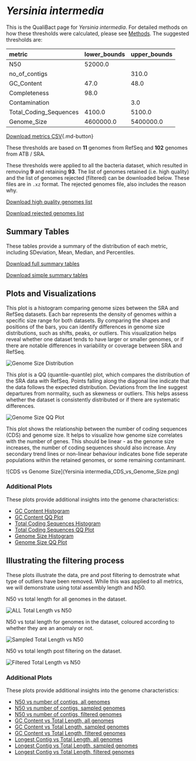 # *Yersinia intermedia*

This is the QualiBact page for *Yersinia intermedia*. For detailed methods on how these thresholds were calculated, please see [Methods](../../methods.md).
The suggested thresholds are: 

| metric                 | lower_bounds   | upper_bounds   |
|:-----------------------|:---------------|:---------------|
| N50                    | 52000.0        |                |
| no_of_contigs          |                | 310.0          |
| GC_Content             | 47.0           | 48.0           |
| Completeness           | 98.0           |                |
| Contamination          |                | 3.0            |
| Total_Coding_Sequences | 4100.0         | 5100.0         |
| Genome_Size            | 4600000.0      | 5400000.0      |

[Download metrics CSV](Yersinia_intermedia_metrics.csv){.md-button}


These thresholds are based on **11** genomes from RefSeq and **102** genomes from ATB / SRA.

These thresholds were applied to all the bacteria dataset, which resulted in removing **9** and retaining **93**.
The list of genomes retained (i.e. high quality) and the list of genomes rejected (filtered) can be downloaded below. These files are in `.xz` format. The rejected genomes file, also includes the reason why.

[Download high quality genomes list](Yersinia_intermedia_high_quality_genomes.csv.xz)


[Download rejected genomes list](Yersinia_intermedia_filtered_out_genomes.csv.xz)



## Summary Tables
These tables provide a summary of the distribution of each metric, including SDeviation, Mean, Median, and Percentiles.

[Download full summary tables](summary.csv)

[Download simple summary tables](selected_summary.csv)

## Plots and Visualizations

This plot is a histogram comparing genome sizes between the SRA and RefSeq datasets. Each bar represents the density of genomes within a specific size range for both datasets. By comparing the shapes and positions of the bars, you can identify differences in genome size distributions, such as shifts, peaks, or outliers. This visualization helps reveal whether one dataset tends to have larger or smaller genomes, or if there are notable differences in variability or coverage between SRA and RefSeq.

![Genome Size Distribution](Genome_Size_refseq_histogram_kde.png)

This plot is a QQ (quantile-quantile) plot, which compares the distribution of the SRA data with RefSeq. Points falling along the diagonal line indicate that the data follows the expected distribution. Deviations from the line suggest departures from normality, such as skewness or outliers. This helps assess whether the dataset is consistently distributed or if there are systematic differences.

![Genome Size QQ Plot](Genome_Size_refseq_qqplot.png)

This plot shows the relationship between the number of coding sequences (CDS) and genome size. It helps to visualize how genome size correlates with the number of genes. This should be linear - as the genome size increases, the number of coding sequences should also increase. Any secondary trend lines or non-linear behaviour indicates bone fide seperate populations within the retained genomes, or some remaining contaminant. 

![CDS vs Genome Size](Yersinia intermedia_CDS_vs_Genome_Size.png)

### Additional Plots

These plots provide additional insights into the genome characteristics:

- [GC Content Histogram](GC_Content_refseq_histogram_kde.png)
- [GC Content QQ Plot](GC_Content_refseq_qqplot.png)
- [Total Coding Sequences Histogram](Total_Coding_Sequences_refseq_histogram_kde.png)
- [Total Coding Sequences QQ Plot](Total_Coding_Sequences_refseq_qqplot.png)
- [Genome Size Histogram](Genome_Size_refseq_histogram_kde.png)
- [Genome Size QQ Plot](Genome_Size_refseq_qqplot.png)
## Illustrating the filtering process
These plots illustrate the data, pre and post filtering to demostrate what type of outliers have been removed. While this was applied to all metrics, we will demonstrate using total assembly length and N50.

N50 vs total length for all genomes in the dataset.

![ALL Total Length vs N50](Yersinia_intermedia_all_total_length_N50.png)

N50 vs total length for genomes in the dataset, coloured according to whether they are an anomaly or not.

![Sampled Total Length vs N50](Yersinia_intermedia_sample_total_length_N50.png)

N50 vs total length post filtering on the dataset.

![Filtered Total Length vs N50](Yersinia_intermedia_filt_total_length_N50.png)

### Additional Plots

These plots provide additional insights into the genome characteristics:

- [N50 vs number of contigs, all genomes](Yersinia_intermedia_all_N50_number.png)
- [N50 vs number of contigs, sampled genomes](Yersinia_intermedia_sample_N50_number.png)
- [N50 vs number of contigs, filtered genomes](Yersinia_intermedia_filt_N50_number.png)
- [GC Content vs Total Length, all genomes](Yersinia_intermedia_all_total_length_GC_Content.png)
- [GC Content vs Total Length, sampled genomes](Yersinia_intermedia_sample_total_length_GC_Content.png)
- [GC Content vs Total Length, filtered genomes](Yersinia_intermedia_filt_total_length_GC_Content.png)
- [Longest Contig vs Total Length, all genomes](Yersinia_intermedia_all_total_length_longest.png)
- [Longest Contig vs Total Length, sampled genomes](Yersinia_intermedia_sample_total_length_longest.png)
- [Longest Contig vs Total Length, filtered genomes](Yersinia_intermedia_filt_total_length_longest.png)
